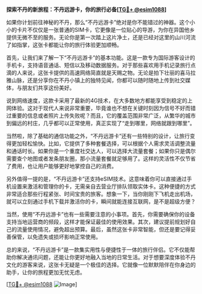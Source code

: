 **探索不丹的新旅程：不丹远游卡，你的旅行必备[[TG💪+ @esim1088](https://t.me/s/esim1088)]**

如果你计划前往神秘的不丹，那么“不丹远游卡”绝对是你不能错过的神器。这个小小的卡片不仅仅是一张普通的SIM卡，它更像是一位贴心的导游，为你在异国他乡提供无微不至的服务。无论你是第一次踏上这片净土，还是已经对这里的山川河流了如指掌，这张卡都能让你的旅行体验更加顺畅。

首先，让我们来了解一下“不丹远游卡”的基本功能。这是一款专为国际游客设计的手机卡，支持语音通话、短信以及移动数据服务。对于那些喜欢用手机记录旅行点滴的人来说，这张卡提供的高速网络简直就是天赐之物。无论是拍下壮丽的喜马拉雅山脉，还是分享你在不丹小镇上的独特见闻，你都可以随时随地上传到社交媒体，与朋友们共享这份美好。

说到网络速度，这款卡采用了最新的4G技术，在大多数地方都能享受到稳定的上网体验。这对于现代人来说非常重要，毕竟谁也不想在关键时刻因为信号不好而错过重要的信息或者照片上传失败呢？而且，它的覆盖范围非常广泛，从繁华的城市到偏远的村庄，几乎都可以正常使用，真正实现了“走到哪里，网络就跟到哪里”。

当然啦，除了基础的通信功能之外，“不丹远游卡”还有一些特别的设计，让旅行变得更加轻松愉快。比如，它提供了多种套餐选择，可以根据个人需求灵活调整流量和通话时长。如果你是一个重度社交达人，可以选择大流量套餐；如果你只是偶尔需要查个地图或者发条朋友圈，那小流量套餐就足够用了。这样的灵活性不仅节省了费用，也让用户能够更好地掌控自己的消费。

另外值得一提的是，“不丹远游卡”还支持eSIM技术。这意味着你可以直接通过手机设置来激活和管理你的卡，无需亲自去营业厅排队领取实体卡。这种便捷的方式非常适合那些行程紧张、时间宝贵的旅客。想象一下，当你刚刚下飞机走出机场，就可以立刻通过手机下载并激活你的卡，瞬间就能连接互联网，是不是超级方便？

当然，使用“不丹远游卡”也有一些需要注意的小事项。首先，你需要确保你的设备支持当地运营商的频段，这样才能保证最佳的使用效果。其次，建议提前规划好自己的流量使用情况，避免超出预算。最后，虽然这张卡非常智能，但还是要记得妥善保管，以免遗失或损坏影响正常使用。

总的来说，“不丹远游卡”是一款集实用性与便捷性于一体的旅行伴侣。它不仅能帮助你解决通讯问题，还能让你更好地融入当地的日常生活。对于想要深度体验不丹文化的游客来说，这张卡无疑是一个极佳的选择。它就像一位默默陪伴在你身边的助手，让你的旅程更加无忧无虑。

[[TG💪+ @esim1088](https://t.me/s/esim1088) ![Image](https://i.postimg.cc/4NQfJmqS/Snipaste-2025-05-13-00-14-12.png)]